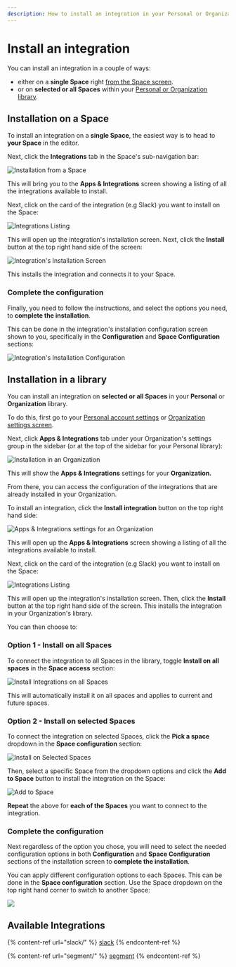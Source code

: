 ```yaml
---
description: How to install an integration in your Personal or Organization library
---
```


# Install an integration

You can install an integration in a couple of ways:

* either on a **single Space** right [from the Space screen](install-an-integration.md#installation-on-a-space).
* or on **selected or all Spaces** within your [Personal or Organization library](install-an-integration.md#installation-in-a-library).

## Installation on a Space

To install an integration on a **single Space**, the easiest way is to head to **your Space** in the editor.

Next, click the **Integrations** tab in the Space's sub-navigation bar:

![Installation from a Space](<../../.gitbook/assets/Space Integrations Tab.png>)

This will bring you to the **Apps & Integrations** screen showing a listing of all the integrations available to install.&#x20;

Next, click on the card of the integration (e.g Slack) you want to install on the Space:

![Integrations Listing](<../../.gitbook/assets/Integrations Listing.png>)

This will open up the integration's installation screen. Next, click the **Install** button at the top right hand side of the screen:

![Integration's Installation Screen](<../../.gitbook/assets/Integration Installation Screen.png>)

This installs the integration and connects it to your Space.

### Complete the configuration

Finally, you need to follow the instructions, and select the options you need, to **complete the installation**.

This can be done in the integration's installation configuration screen shown to you, specifically in the **Configuration** and **Space Configuration** sections:

![Integration's Installation Configuration](<../../.gitbook/assets/Integration Installation Configuration.png>)

## Installation in a library

You can install an integration on **selected or all Spaces** in your **Personal** or **Organization** library.

To do this, first go to your [Personal account settings](../../billing-and-admin/account-settings.md) or [Organization settings screen](../../billing-and-admin/organization-management.md).

Next, click **Apps & Integrations** tab under your Organization's settings group in the sidebar (or at the top of the sidebar for your Personal library):

![Installation in an Organization](<../../.gitbook/assets/Installation in Organization.png>)

This will show the **Apps & Integrations** settings for your **Organization.**

From there, you can access the configuration of the integrations that are already installed in your Organization.

To install an integration, click the **Install integration** button on the top right hand side:

![Apps & Integrations settings for an Organization](<../../.gitbook/assets/Install Integration Organization.png>)

This will open up the **Apps & Integrations** screen showing a listing of all the integrations available to install.&#x20;

Next, click on the card of the integration (e.g Slack) you want to install on the Space:

![Integrations Listing](<../../.gitbook/assets/Integrations Listing (1).png>)

This will open up the integration's installation screen. Then, click the **Install** button at the top right hand side of the screen. This installs the integration in your Organization's library.&#x20;

You can then choose to:

### Option 1 - Install on all Spaces

To connect the integration to all Spaces in the library, toggle **Install on all spaces** in the **Space access** section:

![Install Integrations on all Spaces](<../../.gitbook/assets/Install on all Spaces.png>)

This will automatically install it on all spaces and applies to current and future spaces.

### Option 2 - Install on selected Spaces

To connect the integration on selected Spaces, click the **Pick a space** dropdown in the **Space configuration** section:

![Install on Selected Spaces](<../../.gitbook/assets/Install on selected Spaces.png>)

Then, select a specific Space from the dropdown options and click the **Add to Space** button to install the integration on the Space:

![Add to Space](<../../.gitbook/assets/Add Integration to Space.png>)

**Repeat** the above for **each of the Spaces** you want to connect to the integration.

### Complete the configuration

Next regardless of the option you chose, you will need to select the needed configuration options in both **Configuration** and **Space Configuration** sections of the installation screen to **complete the installation**.

You can apply different configuration options to each Spaces. This can be done in the **Space configuration** section. Use the Space dropdown on the top right hand corner to switch to another Space:

![](<../../.gitbook/assets/Space configuration (1).png>)

## Available Integrations

{% content-ref url="slack/" %}
[slack](slack/)
{% endcontent-ref %}

{% content-ref url="segment/" %}
[segment](segment/)
{% endcontent-ref %}
